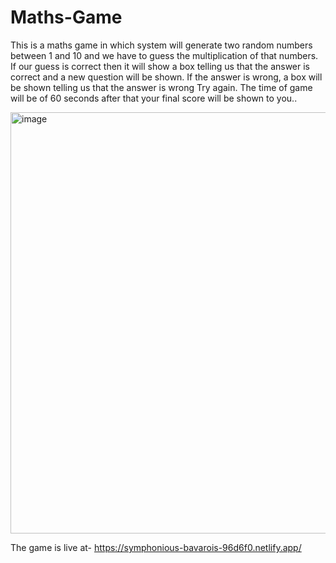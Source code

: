 # Maths-Game
This is a maths game in which system will generate two random numbers between 1 and 10 and we have to guess the multiplication of that numbers. If our guess is correct then it will show a box telling us that the answer is correct and a new question will be shown. If the answer is wrong, a box will be shown telling us that the answer is wrong Try again. The time of game will be of 60 seconds after that your final score will be shown to you..

<img width="674" alt="image" src="https://github.com/Khushi2041/Maths-Game/assets/112477607/f834bc3c-fb1e-4b5d-95e7-a316c90b12dd">

The game is live at- https://symphonious-bavarois-96d6f0.netlify.app/
